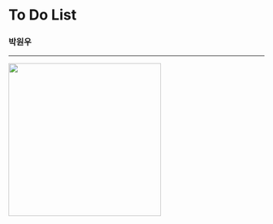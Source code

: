 # To Do List

### 박원우
---





<img src="https://github.com/user-attachments/assets/3be4e8e7-eead-4911-978d-2df8210887fb" height="300">
